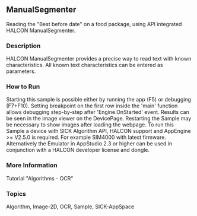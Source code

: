 ## ManualSegmenter
Reading the "Best before date" on a food package, using API integrated
HALCON ManualSegmenter.

### Description
HALCON ManualSegmenter provides a precise way to read text with known
characteristics. All known text characteristics can be entered as parameters.

### How to Run
Starting this sample is possible either by running the app (F5) or
debugging (F7+F10). Setting breakpoint on the first row inside the 'main'
function allows debugging step-by-step after 'Engine.OnStarted' event.
Results can be seen in the image viewer on the DevicePage.
Restarting the Sample may be necessary to show images after loading the webpage.
To run this Sample a device with SICK Algorithm API, HALCON support and
AppEngine >= V2.5.0 is required. For example SIM4000 with latest firmware.
Alternatively the Emulator in AppStudio 2.3 or higher can be used in conjunction
with a HALCON developer license and dongle.

### More Information
Tutorial "Algorithms - OCR"

### Topics
Algorithm, Image-2D, OCR, Sample, SICK-AppSpace